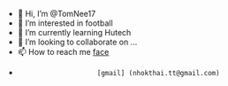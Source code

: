 - 👋 Hi, I’m @TomNee17
- 👀 I’m interested in football
- 🌱 I’m currently learning Hutech
- 💞️ I’m looking to collaborate on ...
- 📫 How to reach me [face](https://www.facebook.com/Tomnee.27)
-                         [gmail] (nhokthai.tt@gmail.com)
<!---
TomNee17/TomNee17 is a ✨ special ✨ repository because its `README.md` (this file) appears on your GitHub profile.
You can click the Preview link to take a look at your changes.
--->
